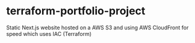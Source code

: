 # terraform-portfolio-project
Static Next.js website hosted on a AWS S3 and using AWS CloudFront for speed which uses IAC (Terraform)
